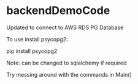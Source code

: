 # backendDemoCode
Updated to connect to AWS RDS PG Database

To use install psycopg2:

pip install psycopg2

Note: can be changed to sqlalchemy if required

Try messing around with the commands in Main()

